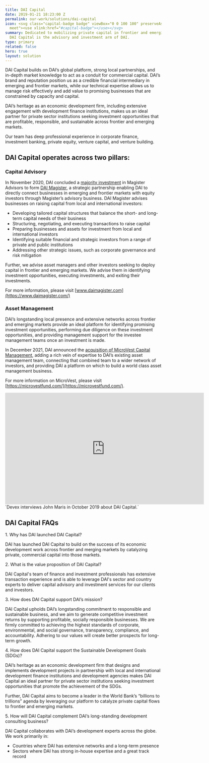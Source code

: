 ```yaml
---
title: DAI Capital
date: 2019-01-21 18:23:00 Z
permalink: our-work/solutions/dai-capital
icon: <svg class="capital-badge badge" viewBox="0 0 100 100" preserveAspectRatio="xMinYMax
  meet"><use xlink:href="#capital-badge"></use></svg>
summary: Dedicated to mobilizing private capital in frontier and emerging markets,
  DAI Capital is the advisory and investment arm of DAI.
type: primary
related: false
hero: true
layout: solution
---
```


DAI Capital builds on DAI’s global platform, strong local partnerships, and in-depth market knowledge to act as a conduit for commercial capital. DAI’s brand and reputation position us as a credible financial intermediary in emerging and frontier markets, while our technical expertise allows us to manage risk effectively and add value to promising businesses that are constrained by capacity and capital.

DAI’s heritage as an economic development firm, including extensive engagement with development finance institutions, makes us an ideal partner for private sector institutions seeking investment opportunities that are profitable, responsible, and sustainable across frontier and emerging markets.

Our team has deep professional experience in corporate finance, investment banking, private equity, venture capital, and venture building.

## DAI Capital operates across two pillars:

### Capital Advisory

In November 2020, DAI concluded a  [majority investment](/news/dai-magister-the-leading-capital-advisor-and-investment-bank-for-international-and-emerging-markets) in Magister Advisors to form [DAI Magister](https://www.daimagister.com/), a strategic partnership enabling DAI to directly connect businesses in emerging and frontier markets with equity investors through Magister’s advisory business. DAI Magister advises businesses on raising capital from local and international investors:

* Developing tailored capital structures that balance the short- and long-term capital needs of their business
* Structuring, negotiating, and executing transactions to raise capital
* Preparing businesses and assets for investment from local and international investors
* Identifying suitable financial and strategic investors from a range of private and public institutions 
* Addressing other strategic issues, such as corporate governance and risk mitigation

Further, we advise asset managers and other investors seeking to deploy capital in frontier and emerging markets. We advise them in identifying investment opportunities, executing investments, and exiting their investments.

For more information, please visit [www.daimagister.com](https://www.daimagister.com/)

### Asset Management

DAI’s longstanding local presence and extensive networks across frontier and emerging markets provide an ideal platform for identifying promising investment opportunities, performing due diligence on these investment opportunities, and providing management support for the investee management teams once an investment is made.

In December 2021, DAI announced the [acquisition of MicroVest Capital Management](/news/dai-acquires-international-asset-management-firm-microvest), adding a rich vein of expertise to DAI’s existing asset management team, connecting that combined team to a wider network of investors, and providing DAI a platform on which to build a world class asset management business.

For more information on MicroVest, please visit [https://microvestfund.com/](https://microvestfund.com/). 

<!-- ### Ventures

We invest directly in early-stage companies and create greenfield businesses in frontier and emerging markets where the DAI platform provides a strategic advantage—particularly in financial services, agriculture, health, technology, and government services.

DAI Capital’s existing portfolio includes several healthcare assets—[THINKMD](/news/dai-invests-in-thinkmds-clinical-assessment-technology), [ClickMedix](/news/dai-global-health-invests-in-mhealth-leader-clickmedix), and [MobileODT](/news/dai-invests-in-mobileodt-a-breakthrough-provider-of-cervical-cancer-detection-tech)—as well as greenfield startups at an earlier stage. -->

<iframe src="https://player.vimeo.com/video/369894308" width="640" height="360" frameborder="0"
  allow="autoplay; fullscreen" allowfullscreen></iframe>`Devex interviews John Maris in October 2019 about DAI Capital.`

## DAI Capital FAQs

<div class="faq-wrap accordion">
  <div class="faq">
    <a class="accordion-header">1. Why has DAI launched DAI Capital?</a>
    <div class="faq-answer">
      <p>DAI has launched DAI Capital to build on the success of its economic development work across frontier and merging markets by catalyzing private, commercial capital into those markets.</p>
    </div>
  </div>
  <div class="faq">
    <a class="accordion-header">2. What is the value proposition of DAI Capital?</a>
    <div class="faq-answer">
      <p>DAI Capital's team of finance and investment professionals has extensive transaction experience and is able to leverage DAI's sector and country experts to deliver capital advisory and investment services for our clients and investors.</p>
    </div>
  </div>
  <div class="faq">
    <a class="accordion-header">3. How does DAI Capital support DAI’s mission?</a>
    <div class="faq-answer">
      <p>DAI Capital upholds DAI’s longstanding commitment to responsible and sustainable business, and we aim to generate competitive investment returns by supporting profitable, socially responsible businesses. We are firmly committed to achieving the highest standards of corporate, environmental, and social governance, transparency, compliance, and accountability. Adhering to our values will create better prospects for long-term growth.</p>
    </div>
  </div>
  <div class="faq">
    <a class="accordion-header">4. How does DAI Capital support the Sustainable Development Goals (SDGs)?</a>
    <div class="faq-answer">
      <p>DAI’s heritage as an economic development firm that designs and implements development projects in partnership with local and international development finance institutions and development agencies makes DAI Capital an ideal partner for private sector institutions seeking investment opportunities that promote the achievement of the SDGs.</p> 
      <p>Further, DAI Capital aims to become a leader in the World Bank’s “billions to trillions” agenda by leveraging our platform to catalyze private capital flows to frontier and emerging markets.</p>
    </div>
  </div>
  <div class="faq">
    <a class="accordion-header">5.	How will DAI Capital complement DAI’s long-standing development consulting business?</a>
    <div class="faq-answer">
      <p>DAI Capital collaborates with DAI’s development experts across the globe. We work primarily in:</p>
      <ul>
        <li>Countries where DAI has extensive networks and a long-term presence</li>
        <li>Sectors where DAI has strong in-house expertise and a great track record</li>
      </ul>
    </div>
  </div>
</div>

<script type="text/javascript">
  (function ($) {

    var allPanels = $('.accordion > .faq > .faq-answer').hide();

    $('.accordion > .faq > a').click(function () {
      $this = $(this);
      $target = $this.next();

      if (!$target.hasClass('active')) {
        allPanels.removeClass('active').slideUp();
        $target.addClass('active').slideDown();
      }
      return false;
    });

  })(jQuery);

</script>